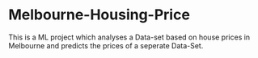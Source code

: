# Melbourne-Housing-Price
This is a ML project which analyses a Data-set based on house prices in Melbourne and predicts the prices of a seperate Data-Set.
